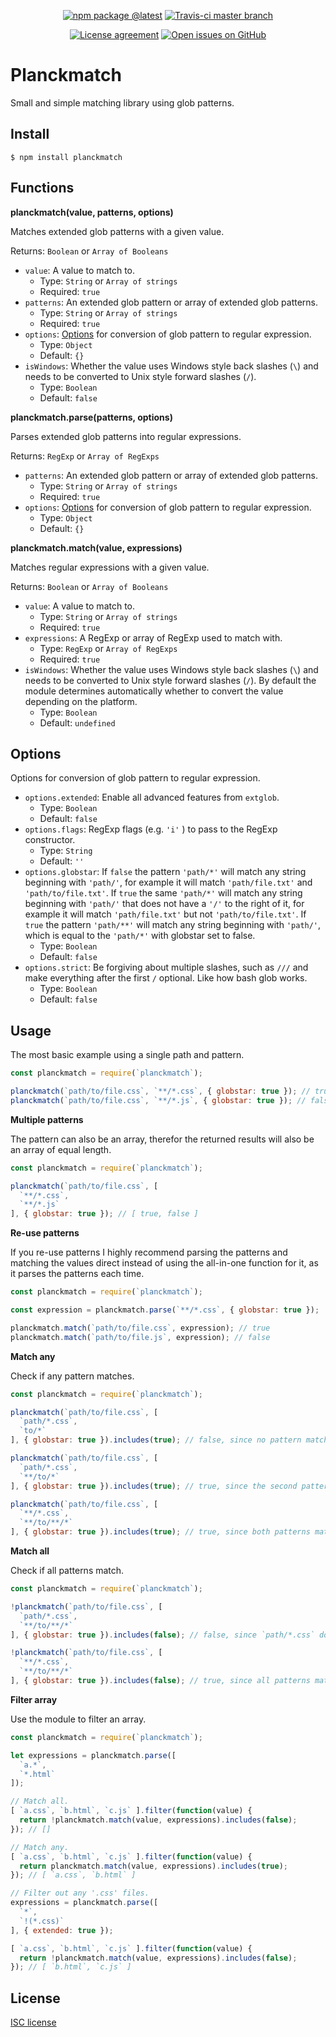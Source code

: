 <div align="center">
  
  [![npm package @latest](https://img.shields.io/npm/v/planckmatch.svg?label=npm@latest&style=flat-square&maxAge=3600)](https://npmjs.com/package/planckmatch)
  [![Travis-ci master branch](https://img.shields.io/travis-ci/RedKenrok/node-planckmatch.svg?label=travis/master&branch=master&style=flat-square&maxAge=3600)](https://travis-ci.org/RedKenrok/node-planckmatch)
  
  [![License agreement](https://img.shields.io/github/license/redkenrok/node-planckmatch.svg?style=flat-square&maxAge=86400)](https://github.com/redkenrok/node-planckmatch/blob/master/LICENSE)
  [![Open issues on GitHub](https://img.shields.io/github/issues/redkenrok/node-planckmatch.svg?style=flat-square&maxAge=86400)](https://github.com/redkenrok/node-planckmatch/issues)
  
</div>

# Planckmatch

Small and simple matching library using glob patterns.

## Install

```
$ npm install planckmatch
```

## Functions

**planckmatch(value, patterns, options)**

Matches extended glob patterns with a given value.

Returns: `Boolean` or `Array of Booleans`

* `value`: A value to match to.
  * Type: `String` or `Array of strings`
  * Required: `true`
* `patterns`: An extended glob pattern or array of extended glob patterns.
  * Type: `String` or `Array of strings`
  * Required: `true`
* `options`: [Options](#options) for conversion of glob pattern to regular expression.
  * Type: `Object`
  * Default: `{}`
* `isWindows`: Whether the value uses Windows style back slashes (`\`) and needs to be converted to Unix style forward slashes (`/`).
  * Type: `Boolean`
  * Default: `false`

**planckmatch.parse(patterns, options)**

Parses extended glob patterns into regular expressions.

Returns: `RegExp` or `Array of RegExps`

* `patterns`: An extended glob pattern or array of extended glob patterns.
  * Type: `String` or `Array of strings`
  * Required: `true`
* `options`: [Options](#options) for conversion of glob pattern to regular expression.
  * Type: `Object`
  * Default: `{}`

**planckmatch.match(value, expressions)**

Matches regular expressions with a given value.

Returns: `Boolean` or `Array of Booleans`

* `value`: A value to match to.
  * Type: `String` or `Array of strings`
  * Required: `true`
* `expressions`: A RegExp or array of RegExp used to match with.
  * Type: `RegExp` or `Array of RegExps`
  * Required: `true`
* `isWindows`: Whether the value uses Windows style back slashes (`\`) and needs to be converted to Unix style forward slashes (`/`). By default the module determines automatically whether to convert the value depending on the platform.
  * Type: `Boolean`
  * Default: `undefined`

## Options

Options for conversion of glob pattern to regular expression.

* `options.extended`: Enable all advanced features from `extglob`.
  * Type: `Boolean`
  * Default: `false`
* `options.flags`: RegExp flags (e.g. `'i'` ) to pass to the RegExp constructor.
  * Type: `String`
  * Default: `''`
* `options.globstar`: If `false` the pattern `'path/*'` will match any string beginning with `'path/'`, for example it will match `'path/file.txt'` and `'path/to/file.txt'`. If `true` the same `'path/*'` will match any string beginning with `'path/'` that does not have a `'/'` to the right of it, for example it will match `'path/file.txt'` but not `'path/to/file.txt'`. If `true` the pattern `'path/**'` will match any string beginning with `'path/'`, which is equal to the `'path/*'` with globstar set to false.
  * Type: `Boolean`
  * Default: `false`
* `options.strict`: Be forgiving about multiple slashes, such as `///` and make everything after the first `/` optional. Like how bash glob works.
  * Type: `Boolean`
  * Default: `false`

## Usage

The most basic example using a single path and pattern.

```JavaScript
const planckmatch = require(`planckmatch`);

planckmatch(`path/to/file.css`, `**/*.css`, { globstar: true }); // true
planckmatch(`path/to/file.css`, `**/*.js`, { globstar: true }); // false
```

**Multiple patterns**

The pattern can also be an array, therefor the returned results will also be an array of equal length.

```JavaScript
const planckmatch = require(`planckmatch`);

planckmatch(`path/to/file.css`, [
  `**/*.css`,
  `**/*.js`
], { globstar: true }); // [ true, false ]
```

**Re-use patterns**

If you re-use patterns I highly recommend parsing the patterns and matching the values direct instead of using the all-in-one function for it, as it parses the patterns each time.

```JavaScript
const planckmatch = require(`planckmatch`);

const expression = planckmatch.parse(`**/*.css`, { globstar: true });

planckmatch.match(`path/to/file.css`, expression); // true
planckmatch.match(`path/to/file.js`, expression); // false
```

**Match any**

Check if any pattern matches.

```JavaScript
const planckmatch = require(`planckmatch`);

planckmatch(`path/to/file.css`, [
  `path/*.css`,
  `to/*`
], { globstar: true }).includes(true); // false, since no pattern matches.

planckmatch(`path/to/file.css`, [
  `path/*.css`,
  `**/to/*`
], { globstar: true }).includes(true); // true, since the second pattern matches.

planckmatch(`path/to/file.css`, [
  `**/*.css`,
  `**/to/**/*`
], { globstar: true }).includes(true); // true, since both patterns match.
```

**Match all**

Check if all patterns match.

```JavaScript
const planckmatch = require(`planckmatch`);

!planckmatch(`path/to/file.css`, [
  `path/*.css`,
  `**/to/**/*`
], { globstar: true }).includes(false); // false, since `path/*.css` does not match.

!planckmatch(`path/to/file.css`, [
  `**/*.css`,
  `**/to/**/*`
], { globstar: true }).includes(false); // true, since all patterns match.
```

**Filter array**

Use the module to filter an array.

```JavaScript
const planckmatch = require(`planckmatch`);

let expressions = planckmatch.parse([
  `a.*`,
  `*.html`
]);

// Match all.
[ `a.css`, `b.html`, `c.js` ].filter(function(value) {
  return !planckmatch.match(value, expressions).includes(false);
}); // []

// Match any.
[ `a.css`, `b.html`, `c.js` ].filter(function(value) {
  return planckmatch.match(value, expressions).includes(true);
}); // [ `a.css`, `b.html` ]

// Filter out any '.css' files.
expressions = planckmatch.parse([
  `*`,
  `!(*.css)`
], { extended: true });

[ `a.css`, `b.html`, `c.js` ].filter(function(value) {
  return !planckmatch.match(value, expressions).includes(false);
}); // [ `b.html`, `c.js` ]
```

## License

[ISC license](https://github.com/redkenrok/planckmatch/blob/LICENSE)